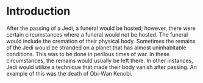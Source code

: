 # Introduction

After the passing of a Jedi, a funeral would be hosted; however, there were certain circumstances where a funeral would not be hosted.
The funeral would include the cremation of their physical body.
Sometimes the remains of the Jedi would be stranded on a planet that has almost uninhabitable conditions.
This was to be done in perilous times of war.
In these circumstances, the remains would usually be left there.
In other instances, Jedi would utilize a technique that made their body vanish after passing.
An example of this was the death of Obi-Wan Kenobi.
